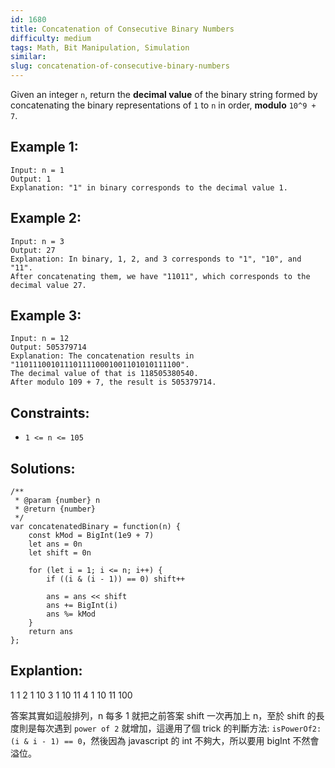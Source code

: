 ```yaml
---
id: 1680
title: Concatenation of Consecutive Binary Numbers
difficulty: medium
tags: Math, Bit Manipulation, Simulation
similar:
slug: concatenation-of-consecutive-binary-numbers
---
```


Given an integer `n`, return the **decimal value** of the binary string formed by concatenating the binary representations of `1` to `n` in order, **modulo** `10^9 + 7`.

## Example 1:

```
Input: n = 1
Output: 1
Explanation: "1" in binary corresponds to the decimal value 1.
```

## Example 2:

```
Input: n = 3
Output: 27
Explanation: In binary, 1, 2, and 3 corresponds to "1", "10", and "11".
After concatenating them, we have "11011", which corresponds to the decimal value 27.
```

## Example 3:

```
Input: n = 12
Output: 505379714
Explanation: The concatenation results in "1101110010111011110001001101010111100".
The decimal value of that is 118505380540.
After modulo 109 + 7, the result is 505379714.
```

## Constraints:

- `1 <= n <= 105`

## Solutions:

```
/**
 * @param {number} n
 * @return {number}
 */
var concatenatedBinary = function(n) {
    const kMod = BigInt(1e9 + 7)
    let ans = 0n
    let shift = 0n

    for (let i = 1; i <= n; i++) {
        if ((i & (i - 1)) == 0) shift++

        ans = ans << shift
        ans += BigInt(i)
        ans %= kMod
    }
    return ans
};
```

## Explantion:

1 1
2 1 10
3 1 10 11
4 1 10 11 100

答案其實如這般排列，n 每多 1 就把之前答案 shift 一次再加上 n，至於 shift 的長度則是每次遇到 `power of 2` 就增加，這邊用了個 trick 的判斷方法: `isPowerOf2: (i & i - 1) == 0`，然後因為 javascript 的 int 不夠大，所以要用 bigInt 不然會溢位。
